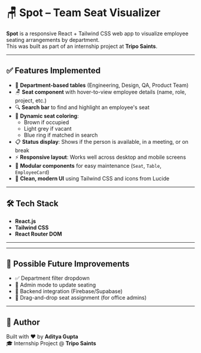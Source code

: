 # 🪑 Spot – Team Seat Visualizer

**Spot** is a responsive React + Tailwind CSS web app to visualize employee seating arrangements by department.  
This was built as part of an internship project at **Tripo Saints**.

---

## ✅ Features Implemented

- 🧭 **Department-based tables** (Engineering, Design, QA, Product Team)
- 🪑 **Seat component** with hover-to-view employee details (name, role, project, etc.)
- 🔍 **Search bar** to find and highlight an employee's seat
- 🎯 **Dynamic seat coloring**: 
  - Brown if occupied
  - Light grey if vacant
  - Blue ring if matched in search
- 📋 **Status display**: Shows if the person is available, in a meeting, or on break
- ⚡ **Responsive layout**: Works well across desktop and mobile screens
- 🧠 **Modular components** for easy maintenance (`Seat`, `Table`, `EmployeeCard`)
- 🚀 **Clean, modern UI** using Tailwind CSS and icons from Lucide

---

## 🛠 Tech Stack

- **React.js**
- **Tailwind CSS**
- **React Router DOM**

---

---

## 🔮 Possible Future Improvements

- ✅ Department filter dropdown
- 🔐 Admin mode to update seating
- 🔗 Backend integration (Firebase/Supabase)
- 📅 Drag-and-drop seat assignment (for office admins)

---

## 🙌 Author

Built with ❤️ by **Aditya Gupta**  
🎓 Internship Project @ **Tripo Saints**
